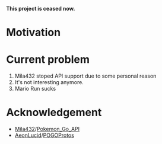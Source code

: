 **This project is ceased now.**

# Motivation

# Current problem

1. Mila432 stoped API support due to some personal reason
2. It's not interesting anymore.
3. Mario Run sucks


# Acknowledgement
* [Mila432](https://github.com/Mila432)/[Pokemon\_Go\_API](https://github.com/Mila432/Pokemon_Go_API)
* [AeonLucid](https://github.com/AeonLucid)/[POGOProtos](https://github.com/AeonLucid/POGOProtos)
